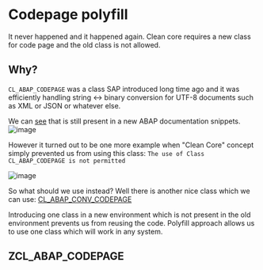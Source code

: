 # Codepage polyfill

It never happened and it happened again. Clean core requires a new class for code page and the old class is not allowed.

## Why?

`CL_ABAP_CODEPAGE` was a class SAP introduced long time ago and it was efficiently handling string <-> binary conversion for UTF-8 documents such as XML or JSON or whatever else.

We can [see](https://help.sap.com/docs/search?q=CL_ABAP_CODEPAGE+&locale=en-US&format=standard,html,pdf,others) that is still present in a new ABAP documentation snippets.
![image](https://github.com/user-attachments/assets/849cb89e-3aed-4271-a519-ece3db92bb45)

However it turned out to be one more example when "Clean Core" concept simply prevented us from using this class: 
`The use of Class CL_ABAP_CODEPAGE is not permitted`

![image](https://github.com/user-attachments/assets/11b0e390-ee8f-49c8-a4f2-36895300bc18)

So what should we use instead? Well there is another nice class which we can use: [CL_ABAP_CONV_CODEPAGE](https://help.sap.com/docs/btp/sap-business-technology-platform/string-processing?q=CL_ABAP_CONV_CODEPAGE)

Introducing one class in a new environment which is not present in the old environment prevents us from reusing the code. Polyfill approach allows us to use one class which will work in any system.

## ZCL_ABAP_CODEPAGE



